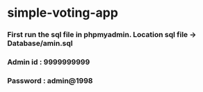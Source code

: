 # simple-voting-app

### First run the sql file in phpmyadmin. Location sql file -> Database/amin.sql
### Admin id : 9999999999
### Password : admin@1998
